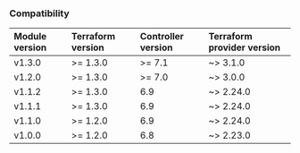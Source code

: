 ### Compatibility
Module version | Terraform version | Controller version | Terraform provider version
:--- | :--- | :--- | :---
v1.3.0 | >= 1.3.0 | >= 7.1 | ~> 3.1.0
v1.2.0 | >= 1.3.0 | >= 7.0 | ~> 3.0.0
v1.1.2 | >= 1.3.0 | 6.9 | ~> 2.24.0
v1.1.1 | >= 1.3.0 | 6.9 | ~> 2.24.0
v1.1.0 | >= 1.2.0 | 6.9 | ~> 2.24.0
v1.0.0 | >= 1.2.0 | 6.8 | ~> 2.23.0